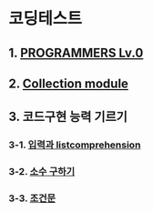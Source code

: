 # 코딩테스트
## 1. [PROGRAMMERS Lv.0](https://github.com/potatowon/codingtest/tree/master/programmers_lv0)
## 2. [Collection module ](Collection.md)
## 3. 코드구현 능력 기르기
### 3-1. [입력과 listcomprehension](입력과listcomprehension.md)
### 3-2. [소수 구하기](소수(에라토스테네스_체).md)
### 3-3. [조건문](조건문.md)
